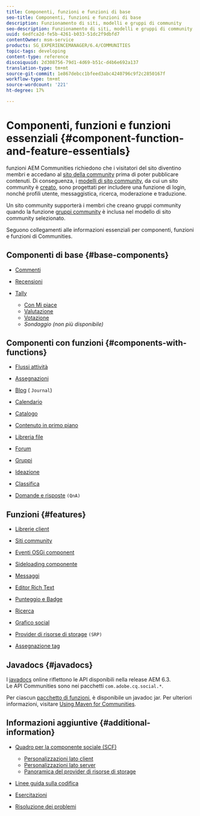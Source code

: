 ```yaml
---
title: Componenti, funzioni e funzioni di base
seo-title: Componenti, funzioni e funzioni di base
description: Funzionamento di siti, modelli e gruppi di community
seo-description: Funzionamento di siti, modelli e gruppi di community
uuid: 6edfca2d-fe5b-4261-b033-51dc2f9dbfd7
contentOwner: msm-service
products: SG_EXPERIENCEMANAGER/6.4/COMMUNITIES
topic-tags: developing
content-type: reference
discoiquuid: 2d308756-79d1-4d69-b51c-d4b6e692a137
translation-type: tm+mt
source-git-commit: 1e867debcc1bfeed3abc4240796c9f2c2850167f
workflow-type: tm+mt
source-wordcount: '221'
ht-degree: 17%

---
```



# Componenti, funzioni e funzioni essenziali {#component-function-and-feature-essentials}

 funzioni AEM Communities richiedono che i visitatori del sito diventino membri e accedano al [sito della community](overview.md#communitiessites) prima di poter pubblicare contenuti. Di conseguenza, i [modelli di sito community](sites.md), da cui un sito community è [creato](sites-console.md), sono progettati per includere una funzione di login, nonché profili utente, messaggistica, ricerca, moderazione e traduzione.

Un sito community supporterà i membri che creano gruppi community quando la funzione [gruppi community](functions.md#groups-function) è inclusa nel modello di sito community selezionato.

Seguono collegamenti alle informazioni essenziali per componenti, funzioni e funzioni di Communities.

## Componenti di base {#base-components}

* [Commenti](essentials-comments.md)
* [Recensioni](reviews-basics.md)
* [Tally](tally.md)

   * [Con Mi piace](essentials-liking.md)
   * [Valutazione](rating-basics.md)
   * [Votazione](essentials-voting.md)
   * *Sondaggio (non più disponibile)*

## Componenti con funzioni {#components-with-functions}

* [Flussi attività](essentials-activities.md)
* [Assegnazioni](essentials-assignments.md)
* [Blog](blog-developer-basics.md) (  `Journal`)

* [Calendario](calendar-basics-for-developers.md)
* [Catalogo](catalog-developer-essentials.md)
* [Contenuto in primo piano](essentials-featured.md)
* [Libreria file](essentials-file-library.md)
* [Forum](essentials-forum.md)
* [Gruppi](essentials-groups.md)
* [Ideazione](ideation.md)
* [Classifica](leaderboard.md)
* [Domande e risposte](qna-essentials.md) `(QnA)`

## Funzioni {#features}

* [Librerie client](clientlibs.md)
* [Siti community](sites-for-developers.md)
* [Eventi OSGi component](events.md)
* [Sideloading componente](sideloading.md)
* [Messaggi](essentials-messaging.md)
* [Editor Rich Text](rte.md)
* [Punteggio e Badge](configure-scoring.md)
* [Ricerca](search-implementation.md)
* [Grafico social](essentials-socialgraph.md)
* [Provider di risorse di storage](srp-and-ugc.md) `(SRP)`

* [Assegnazione tag](tag.md)

## Javadocs {#javadocs}

I [javadocs](../../help/sites-developing/reference-materials.md) online riflettono le API disponibili nella release AEM 6.3.\
Le API Communities sono nei pacchetti `com.adobe.cq.social.*`.

Per ciascun [pacchetto di funzioni](deploy-communities.md#latestfeaturepack), è disponibile un javadoc jar. Per ulteriori informazioni, visitare [Using Maven for Communities](maven.md#javadocs).

## Informazioni aggiuntive {#additional-information}

* [Quadro per la componente sociale (SCF)](scf.md)

   * [Personalizzazioni lato client](client-customize.md)
   * [Personalizzazioni lato server](server-customize.md)
   * [Panoramica del provider di risorse di storage](srp.md)

* [Linee guida sulla codifica](code-guide.md)
* [Esercitazioni](tutorials.md)
* [Risoluzione dei problemi](troubleshooting.md)

